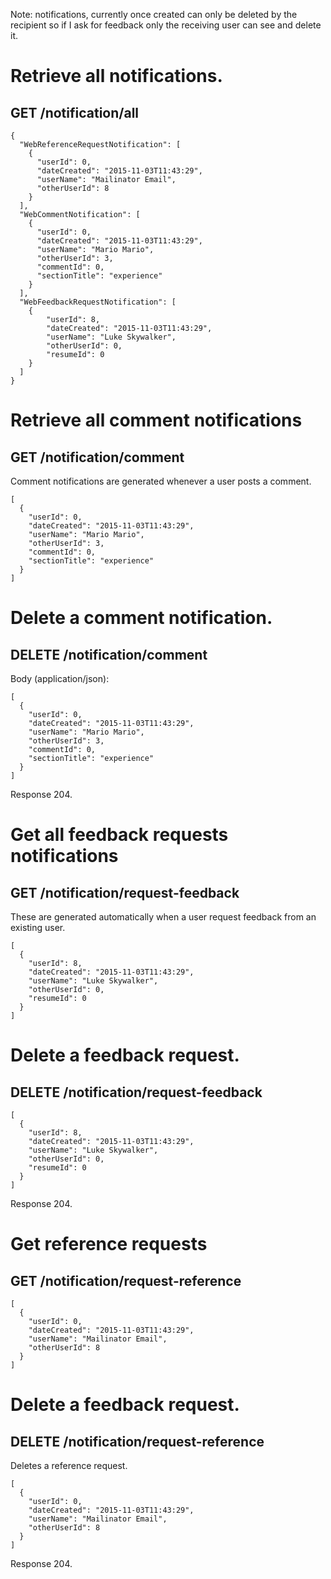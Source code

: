 Note: notifications, currently once created can only be deleted by the recipient so if I ask for feedback only the receiving user can see and delete it. 

# Retrieve all notifications.
## GET /notification/all

```
{
  "WebReferenceRequestNotification": [
    {
      "userId": 0,
      "dateCreated": "2015-11-03T11:43:29",
      "userName": "Mailinator Email",
      "otherUserId": 8
    }
  ],
  "WebCommentNotification": [
    {
      "userId": 0,
      "dateCreated": "2015-11-03T11:43:29",
      "userName": "Mario Mario",
      "otherUserId": 3,
      "commentId": 0,
      "sectionTitle": "experience"
    }
  ],
  "WebFeedbackRequestNotification": [
    {
	    "userId": 8,
    	"dateCreated": "2015-11-03T11:43:29",
    	"userName": "Luke Skywalker",
    	"otherUserId": 0,
    	"resumeId": 0
    }
  ]
}
```

# Retrieve all comment notifications
## GET /notification/comment	

Comment notifications are generated whenever a user posts a comment.

```
[
  {
    "userId": 0,
    "dateCreated": "2015-11-03T11:43:29",
    "userName": "Mario Mario",
    "otherUserId": 3,
    "commentId": 0,
    "sectionTitle": "experience"
  }
]
```

# Delete a comment notification.
## DELETE /notification/comment 
Body (application/json):
```
[
  {
    "userId": 0,
    "dateCreated": "2015-11-03T11:43:29",
    "userName": "Mario Mario",
    "otherUserId": 3,
    "commentId": 0,
    "sectionTitle": "experience"
  }
]
```
Response 204.

# Get all feedback requests notifications
## GET /notification/request-feedback

These are generated automatically when a user request feedback from an existing user.


```
[
  {
    "userId": 8,
    "dateCreated": "2015-11-03T11:43:29",
    "userName": "Luke Skywalker",
    "otherUserId": 0,
    "resumeId": 0
  }
]
```

# Delete a feedback request. 
## DELETE /notification/request-feedback

```
[
  {
    "userId": 8,
    "dateCreated": "2015-11-03T11:43:29",
    "userName": "Luke Skywalker",
    "otherUserId": 0,
    "resumeId": 0
  }
]
```
Response 204.

# Get reference requests
## GET /notification/request-reference

```
[
  {
    "userId": 0,
    "dateCreated": "2015-11-03T11:43:29",
    "userName": "Mailinator Email",
    "otherUserId": 8
  }
]
```

# Delete a feedback request. 
## DELETE /notification/request-reference
Deletes a reference request.

```
[
  {
    "userId": 0,
    "dateCreated": "2015-11-03T11:43:29",
    "userName": "Mailinator Email",
    "otherUserId": 8
  }
]
```

Response 204.